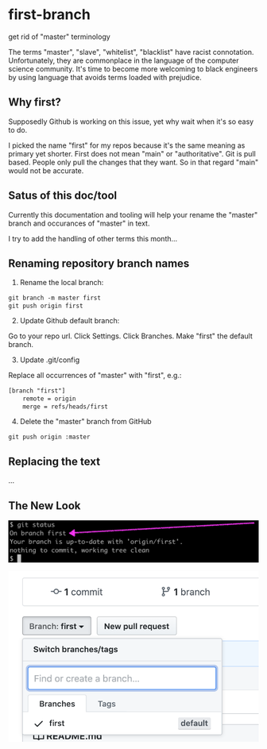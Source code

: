 # first-branch

get rid of "master" terminology

The terms "master", "slave", "whitelist", "blacklist" have racist connotation. Unfortunately, they are commonplace in the language of the computer science community. It's time to become more welcoming to black engineers by using language that avoids terms loaded with prejudice.


## Why first?

Supposedly Github is working on this issue, yet why wait when it's so easy to do.

I picked the name "first" for my repos because it's the same meaning as primary yet shorter. First does not mean "main" or "authoritative". Git is pull based. People only pull the changes that they want. So in that regard "main" would not be accurate.


## Satus of this doc/tool

Currently this documentation and tooling will help your rename the "master" branch and occurances of "master" in text.

I try to add the handling of other terms this month...


## Renaming repository branch names

1. Rename the local branch:

```
git branch -m master first
git push origin first
```

2. Update Github default branch:

Go to your repo url. Click Settings. Click Branches. Make "first" the default branch.


3. Update .git/config

Replace all occurrences of "master" with "first", e.g.:
```
[branch "first"]
    remote = origin
    merge = refs/heads/first
```

4. Delete the "master" branch from GitHub

```
git push origin :master
```


## Replacing the text

...


## The New Look

![git-status](https://github.com/alevchuk/first-branch/blob/first/img/git-status.png)

![github-branch](https://github.com/alevchuk/first-branch/blob/first/img/github-branch.png)
